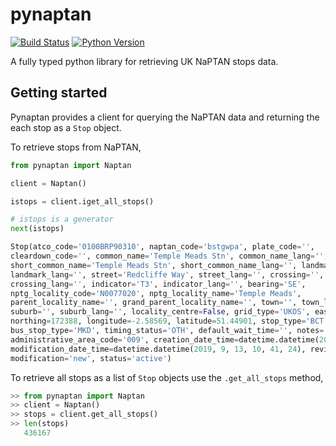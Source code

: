 # pynaptan

[![Build Status](https://github.com/ciaranmccormick/pynaptan/workflows/test/badge.svg?branch=main&event=push)](https://github.com/ciaranmccormick/pynaptan/actions?query=workflow%3Atest+)
[![Python Version](https://img.shields.io/pypi/pyversions/pynaptan.svg)](https://pypi.org/project/pynaptan/)

A fully typed python library for retrieving UK NaPTAN stops data.

## Getting started

Pynaptan provides a client for querying the NaPTAN data and returning the each
stop as a `Stop` object.

To retrieve stops from NaPTAN,

```python
from pynaptan import Naptan

client = Naptan()

istops = client.iget_all_stops()

# istops is a generator
next(istops)

Stop(atco_code='0100BRP90310', naptan_code='bstgwpa', plate_code='',
cleardown_code='', common_name='Temple Meads Stn', common_name_lang='',
short_common_name='Temple Meads Stn', short_common_name_lang='', landmark='',
landmark_lang='', street='Redcliffe Way', street_lang='', crossing='',
crossing_lang='', indicator='T3', indicator_lang='', bearing='SE',
nptg_locality_code='N0077020', nptg_locality_name='Temple Meads',
parent_locality_name='', grand_parent_locality_name='', town='', town_lang='',
suburb='', suburb_lang='', locality_centre=False, grid_type='UKOS', easting=359396,
northing=172388, longitude=-2.58569, latitude=51.44901, stop_type='BCT',
bus_stop_type='MKD', timing_status='OTH', default_wait_time='', notes='', notes_lang='',
administrative_area_code='009', creation_date_time=datetime.datetime(2009, 8, 25, 0, 0),
modification_date_time=datetime.datetime(2019, 9, 13, 10, 41, 24), revision_number=92,
modification='new', status='active')

```

To retrieve all stops as a list of `Stop` objects use the `.get_all_stops` method,

```python
>> from pynaptan import Naptan
>> client = Naptan()
>> stops = client.get_all_stops()
>> len(stops)
   436167  
```
